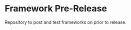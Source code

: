 Framework Pre-Release
====================

Repository to post and test frameworks on prior to release.